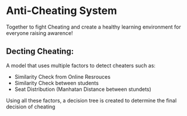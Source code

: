 # Anti-Cheating System

Together to fight Cheating and create a healthy learning environment for everyone raising awarence!

## Decting Cheating:

A model that uses multiple factors to detect cheaters such as:
  * Similarity Check from Online Resrouces
  * Similarity Check between students
  * Seat Distribution (Manhatan Distance between stundets)

Using all these factors, a decision tree is created to determine the final decision of cheating


  
